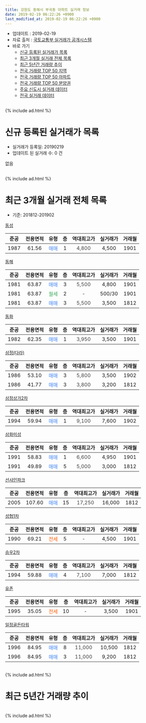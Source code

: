 ```yaml
---
title: 강원도 동해시 부곡동 아파트 실거래 정보
date: 2019-02-19 06:22:26 +0900
last_modified_at: 2019-02-19 06:22:26 +0900
---
```


* 업데이트 : 2019-02-19
* 자료 출처 : [국토교통부 실거래가 공개시스템](http://rt.molit.go.kr)
* 바로 가기
    * [신규 등록된 실거래가 목록](#신규-등록된-실거래가-목록)
    * [최근 3개월 실거래 전체 목록](#최근-3개월-실거래-전체-목록)
    * [최근 5년간 거래량 추이](#최근-5년간-거래량-추이)
    * [전국 거래량 TOP 50 지역](https://inasie.github.io/apt-trade-info/최근-3개월-전국에서-가장-거래가-많이-발생한-지역)
    * [전국 거래량 TOP 50 아파트](https://inasie.github.io/apt-trade-info/최근-3개월-전국에서-가장-거래가-많이-발생한-아파트)
    * [전국 거래량 TOP 50 분양권](https://inasie.github.io/apt-trade-info/최근-3개월-전국에서-가장-거래가-많이-발생한-분양권)
    * [주요 신도시 실거래 데이터](https://inasie.github.io/apt-trade-info/주요-신도시)
    * [전국 실거래 데이터](https://inasie.github.io/apt-trade-info/전국)
<br>
{% include ad.html %}
<br>

# 신규 등록된 실거래가 목록
* 실거래가 등록일: 20190219
* 업데이트 된 실거래 수: 0 건

없음

<br>
{% include ad.html %}
<br>

# 최근 3개월 실거래 전체 목록
* 기준: 201812-201902


[동성](https://search.naver.com/search.naver?query=%EA%B0%95%EC%9B%90%EB%8F%84+%EB%8F%99%ED%95%B4%EC%8B%9C+%EB%B6%80%EA%B3%A1%EB%8F%99+%EB%8F%99%EC%84%B1)

|준공|전용면적|유형|층|역대최고가|실거래가|거래월|
|:---:|:---:|:---:|:---:|:---:|:---:|:---:|
|1987|61.56|<span style="color:#4285f3">매매</span>|1|<span style="color:#444444">4,800</span>|4,500|1901|

[동해](https://search.naver.com/search.naver?query=%EA%B0%95%EC%9B%90%EB%8F%84+%EB%8F%99%ED%95%B4%EC%8B%9C+%EB%B6%80%EA%B3%A1%EB%8F%99+%EB%8F%99%ED%95%B4)

|준공|전용면적|유형|층|역대최고가|실거래가|거래월|
|:---:|:---:|:---:|:---:|:---:|:---:|:---:|
|1981|63.87|<span style="color:#4285f3">매매</span>|3|<span style="color:#444444">5,500</span>|4,800|1901|
|1981|63.87|<span style="color:#34a853">월세</span>|2|<span style="color:#444444">-</span>|500/30|1901|
|1981|63.87|<span style="color:#4285f3">매매</span>|3|<span style="color:#444444">5,500</span>|3,500|1812|

[동화](https://search.naver.com/search.naver?query=%EA%B0%95%EC%9B%90%EB%8F%84+%EB%8F%99%ED%95%B4%EC%8B%9C+%EB%B6%80%EA%B3%A1%EB%8F%99+%EB%8F%99%ED%99%94)

|준공|전용면적|유형|층|역대최고가|실거래가|거래월|
|:---:|:---:|:---:|:---:|:---:|:---:|:---:|
|1982|62.35|<span style="color:#4285f3">매매</span>|1|<span style="color:#444444">3,950</span>|3,500|1901|

[삼정(다라)](https://search.naver.com/search.naver?query=%EA%B0%95%EC%9B%90%EB%8F%84+%EB%8F%99%ED%95%B4%EC%8B%9C+%EB%B6%80%EA%B3%A1%EB%8F%99+%EC%82%BC%EC%A0%95%28%EB%8B%A4%EB%9D%BC%29)

|준공|전용면적|유형|층|역대최고가|실거래가|거래월|
|:---:|:---:|:---:|:---:|:---:|:---:|:---:|
|1986|53.10|<span style="color:#4285f3">매매</span>|3|<span style="color:#444444">5,800</span>|3,500|1902|
|1986|41.77|<span style="color:#4285f3">매매</span>|3|<span style="color:#444444">3,800</span>|3,200|1812|

[삼정상가2차](https://search.naver.com/search.naver?query=%EA%B0%95%EC%9B%90%EB%8F%84+%EB%8F%99%ED%95%B4%EC%8B%9C+%EB%B6%80%EA%B3%A1%EB%8F%99+%EC%82%BC%EC%A0%95%EC%83%81%EA%B0%802%EC%B0%A8)

|준공|전용면적|유형|층|역대최고가|실거래가|거래월|
|:---:|:---:|:---:|:---:|:---:|:---:|:---:|
|1994|59.94|<span style="color:#4285f3">매매</span>|1|<span style="color:#444444">9,100</span>|7,600|1902|

[삼화미성](https://search.naver.com/search.naver?query=%EA%B0%95%EC%9B%90%EB%8F%84+%EB%8F%99%ED%95%B4%EC%8B%9C+%EB%B6%80%EA%B3%A1%EB%8F%99+%EC%82%BC%ED%99%94%EB%AF%B8%EC%84%B1)

|준공|전용면적|유형|층|역대최고가|실거래가|거래월|
|:---:|:---:|:---:|:---:|:---:|:---:|:---:|
|1991|58.83|<span style="color:#4285f3">매매</span>|1|<span style="color:#444444">6,600</span>|4,950|1901|
|1991|49.89|<span style="color:#4285f3">매매</span>|5|<span style="color:#444444">5,000</span>|3,000|1812|

[선샤인파크](https://search.naver.com/search.naver?query=%EA%B0%95%EC%9B%90%EB%8F%84+%EB%8F%99%ED%95%B4%EC%8B%9C+%EB%B6%80%EA%B3%A1%EB%8F%99+%EC%84%A0%EC%83%A4%EC%9D%B8%ED%8C%8C%ED%81%AC)

|준공|전용면적|유형|층|역대최고가|실거래가|거래월|
|:---:|:---:|:---:|:---:|:---:|:---:|:---:|
|2005|107.60|<span style="color:#4285f3">매매</span>|15|<span style="color:#444444">17,250</span>|16,000|1812|

[성협1차](https://search.naver.com/search.naver?query=%EA%B0%95%EC%9B%90%EB%8F%84+%EB%8F%99%ED%95%B4%EC%8B%9C+%EB%B6%80%EA%B3%A1%EB%8F%99+%EC%84%B1%ED%98%911%EC%B0%A8)

|준공|전용면적|유형|층|역대최고가|실거래가|거래월|
|:---:|:---:|:---:|:---:|:---:|:---:|:---:|
|1990|69.21|<span style="color:#ff5a00">전세</span>|5|<span style="color:#444444">-</span>|4,500|1901|

[승우2차](https://search.naver.com/search.naver?query=%EA%B0%95%EC%9B%90%EB%8F%84+%EB%8F%99%ED%95%B4%EC%8B%9C+%EB%B6%80%EA%B3%A1%EB%8F%99+%EC%8A%B9%EC%9A%B02%EC%B0%A8)

|준공|전용면적|유형|층|역대최고가|실거래가|거래월|
|:---:|:---:|:---:|:---:|:---:|:---:|:---:|
|1994|59.88|<span style="color:#4285f3">매매</span>|4|<span style="color:#444444">7,100</span>|7,000|1812|

[유존](https://search.naver.com/search.naver?query=%EA%B0%95%EC%9B%90%EB%8F%84+%EB%8F%99%ED%95%B4%EC%8B%9C+%EB%B6%80%EA%B3%A1%EB%8F%99+%EC%9C%A0%EC%A1%B4)

|준공|전용면적|유형|층|역대최고가|실거래가|거래월|
|:---:|:---:|:---:|:---:|:---:|:---:|:---:|
|1995|35.05|<span style="color:#ff5a00">전세</span>|10|<span style="color:#444444">-</span>|3,500|1901|

[일정골든타워](https://search.naver.com/search.naver?query=%EA%B0%95%EC%9B%90%EB%8F%84+%EB%8F%99%ED%95%B4%EC%8B%9C+%EB%B6%80%EA%B3%A1%EB%8F%99+%EC%9D%BC%EC%A0%95%EA%B3%A8%EB%93%A0%ED%83%80%EC%9B%8C)

|준공|전용면적|유형|층|역대최고가|실거래가|거래월|
|:---:|:---:|:---:|:---:|:---:|:---:|:---:|
|1996|84.95|<span style="color:#4285f3">매매</span>|8|<span style="color:#444444">11,000</span>|10,500|1812|
|1996|84.95|<span style="color:#4285f3">매매</span>|3|<span style="color:#444444">11,000</span>|9,200|1812|


<br>
{% include ad.html %}
<br>

# 최근 5년간 거래량 추이


<div style="width:100%;">
    <canvas id="deal_progress" height="200"></canvas>
</div>

<script>
new Chart(document.getElementById("deal_progress"), {
    type: 'line',
    data: {
        labels: ['201402','201403','201404','201405','201406','201407','201408','201409','201410','201411','201412','201501','201502','201503','201504','201505','201506','201507','201508','201509','201510','201511','201512','201601','201602','201603','201604','201605','201606','201607','201608','201609','201610','201611','201612','201701','201702','201703','201704','201705','201706','201707','201708','201709','201710','201711','201712','201801','201802','201803','201804','201805','201806','201807','201808','201809','201810','201811','201812','201901','201902'],
        datasets: [{
            label: '매매',
            pointRadius: 1,
            data: [5, 11, 8, 10, 7, 6, 10, 7, 9, 2, 5, 3, 7, 13, 6, 10, 9, 8, 8, 13, 8, 5, 10, 5, 12, 11, 10, 7, 7, 3, 8, 2, 7, 9, 8, 3, 6, 11, 9, 15, 8, 11, 3, 3, 7, 7, 7, 7, 6, 7, 8, 8, 6, 5, 12, 6, 6, 4, 7, 4, 2],
            borderColor: "rgba(255, 201, 14, 1)",
            backgroundColor: "rgba(255, 201, 14, 0.5)",
            fill: false,
            lineTension: 0
        },{
            label: '전월세',
            pointRadius: 1,
            data: [3, 1, 1, 2, 2, 0, 1, 2, 1, 1, 2, 2, 0, 1, 0, 2, 1, 4, 1, 3, 3, 0, 0, 0, 3, 1, 1, 2, 0, 2, 0, 3, 2, 2, 3, 1, 2, 2, 1, 2, 4, 1, 0, 0, 4, 2, 0, 2, 2, 1, 2, 1, 1, 0, 0, 0, 2, 0, 0, 3, 0],
            borderColor: "rgba(0, 141, 185, 1)",
            backgroundColor: "rgba(0, 141, 185, 0.5)",
            fill: false,
            lineTension: 0
        }
        ]
    },
    options: {
        responsive: true,
        title: {
            display: false
        },
        tooltips: {
            mode: 'index',
            intersect: false
        },
        hover: {
            mode: 'nearest',
            intersect: true
        },
        scales: {
            xAxes: [{
                display: true,
                scaleLabel: {
                    display: true,
                    labelString: '년/월'
                }
            }],
            yAxes: [{
                display: true,
                ticks: {
                    suggestedMin: 0,
                },
                scaleLabel: {
                    display: true,
                    labelString: '실거래 수'
                }
            }]
        }
    }
});

</script>


<br>
{% include ad.html %}
<br>

